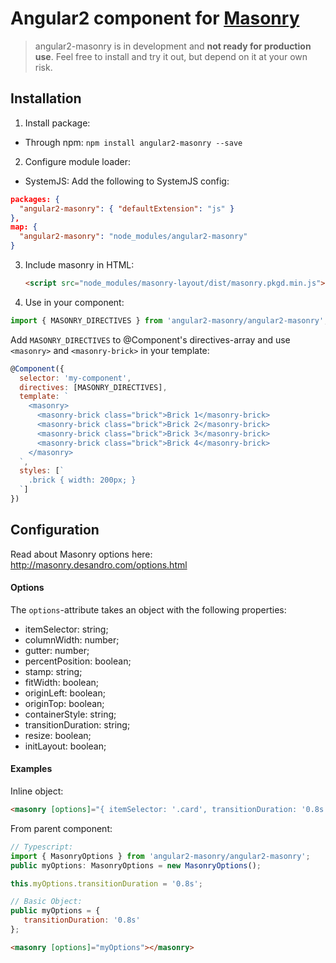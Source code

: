 # Angular2 component for [Masonry](https://github.com/desandro/masonry)

> angular2-masonry is in development and **not ready for production use**.
> Feel free to install and try it out, but depend on it at your own risk.

## Installation
  
1. Install package:
  * Through npm: `npm install angular2-masonry --save`

2. Configure module loader:
  * SystemJS:
  Add the following to SystemJS config:
  ```json
  packages: {
    "angular2-masonry": { "defaultExtension": "js" }
  },
  map: {
    "angular2-masonry": "node_modules/angular2-masonry" 
  }
  ```
3. Include masonry in HTML:
    ```html
    <script src="node_modules/masonry-layout/dist/masonry.pkgd.min.js"></script>
    ```
4. Use in your component:
  ```javascript
  import { MASONRY_DIRECTIVES } from 'angular2-masonry/angular2-masonry';
  ```
  
  Add `MASONRY_DIRECTIVES` to @Component's directives-array and use `<masonry>` and `<masonry-brick>` in your template:
  
  ```javascript
  @Component({
    selector: 'my-component',
    directives: [MASONRY_DIRECTIVES],
    template: `
      <masonry>
        <masonry-brick class="brick">Brick 1</masonry-brick>
        <masonry-brick class="brick">Brick 2</masonry-brick>
        <masonry-brick class="brick">Brick 3</masonry-brick>
        <masonry-brick class="brick">Brick 4</masonry-brick>
      </masonry>
    `,
    styles: [`
      .brick { width: 200px; }
    `]
  })
  ```
 
## Configuration

Read about Masonry options here: http://masonry.desandro.com/options.html

#### Options
The `options`-attribute takes an object with the following properties:
* itemSelector: string;
* columnWidth: number;
* gutter: number;
* percentPosition: boolean;
* stamp: string;
* fitWidth: boolean;
* originLeft: boolean;
* originTop: boolean;
* containerStyle: string;
* transitionDuration: string;
* resize: boolean;
* initLayout: boolean;

#### Examples

Inline object:
```html
<masonry [options]="{ itemSelector: '.card', transitionDuration: '0.8s' }"></masonry>
```

From parent component:
```javascript
// Typescript:
import { MasonryOptions } from 'angular2-masonry/angular2-masonry';
public myOptions: MasonryOptions = new MasonryOptions();

this.myOptions.transitionDuration = '0.8s';

// Basic Object:
public myOptions = {
   transitionDuration: '0.8s'
};
```
```html
<masonry [options]="myOptions"></masonry>
```
